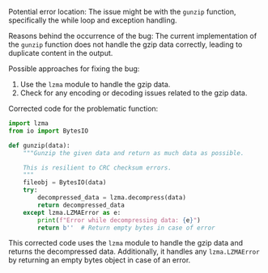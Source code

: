 Potential error location: The issue might be with the `gunzip` function, specifically the while loop and exception handling.

Reasons behind the occurrence of the bug: The current implementation of the `gunzip` function does not handle the gzip data correctly, leading to duplicate content in the output.

Possible approaches for fixing the bug:
1. Use the `lzma` module to handle the gzip data.
2. Check for any encoding or decoding issues related to the gzip data.

Corrected code for the problematic function:

```python
import lzma
from io import BytesIO

def gunzip(data):
    """Gunzip the given data and return as much data as possible.

    This is resilient to CRC checksum errors.
    """
    fileobj = BytesIO(data)
    try:
        decompressed_data = lzma.decompress(data)
        return decompressed_data
    except lzma.LZMAError as e:
        print(f"Error while decompressing data: {e}")
        return b''  # Return empty bytes in case of error
```
This corrected code uses the `lzma` module to handle the gzip data and returns the decompressed data. Additionally, it handles any `lzma.LZMAError` by returning an empty bytes object in case of an error.